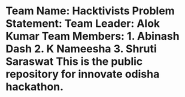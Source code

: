 # Team Name: Hacktivists Problem Statement: Team Leader: Alok Kumar Team Members: 1. Abinash Dash 2. K Nameesha 3. Shruti Saraswat This is the public repository for innovate odisha hackathon.